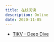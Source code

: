 ```yaml
---
title: 在线阅读
description: Online
date: 2020-11-05
---
```


* [TiKV - Deep Dive](https://tikv.org/deep-dive/introduction/)
